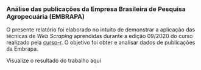 ### Análise das publicações da Empresa Brasileira de Pesquisa Agropecuária (EMBRAPA)

O presente relatório foi elaborado no intuito de demonstrar a aplicação das técnicas de *Web Scraping* aprendidas durante a edição 09/2020 do curso realizado pela [curso-r](https://curso-r.com/). O objetivo foi obter e analisar dados de publicações da Embrapa.

Visualize o resultado do trabalho aqui
